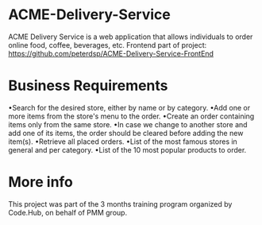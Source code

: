 # ACME-Delivery-Service
ACME Delivery Service is a web application that allows individuals to order online food, coffee, beverages, etc. Frontend part of project: https://github.com/peterdsp/ACME-Delivery-Service-FrontEnd

# Business Requirements

•Search for the desired store, either by name or by category.
•Add one or more items from the store's menu to the order.
•Create an order containing items only from the same store.
•In case we change to another store and add one of its items, the order should be cleared before adding the new item(s).
•Retrieve all placed orders.
•List of the most famous stores in general and per category.
•List of the 10 most popular products to order.

# More info
This project was part of the 3 months training program organized by Code.Hub, on behalf of PMM group.
 
